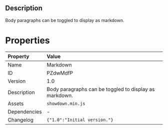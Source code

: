 <h2>Description</h2><p>Body paragraphs can be toggled to display as markdown.</p>

# Properties

| Property | Value |
| :--- | :--- |
| Name | Markdown |
| ID | PZdwMdfP |
| Version | 1.0 |
| Description | Body paragraphs can be toggled to display as markdown. |
| Assets | `showdown.min.js` |
| Dependencies | - |
| Changelog | `{"1.0":"Initial version."}` |